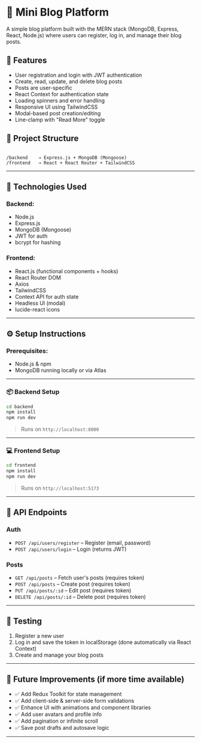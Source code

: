 

# 📝 Mini Blog Platform

A simple blog platform built with the MERN stack (MongoDB, Express, React, Node.js) where users can register, log in, and manage their blog posts.

## 🚀 Features

- User registration and login with JWT authentication
- Create, read, update, and delete blog posts
- Posts are user-specific
- React Context for authentication state
- Loading spinners and error handling
- Responsive UI using TailwindCSS
- Modal-based post creation/editing
- Line-clamp with "Read More" toggle

## 📁 Project Structure

```

/backend    → Express.js + MongoDB (Mongoose)
/frontend   → React + React Router + TailwindCSS

````

---

## 🧰 Technologies Used

### Backend:
- Node.js
- Express.js
- MongoDB (Mongoose)
- JWT for auth
- bcrypt for hashing

### Frontend:
- React.js (functional components + hooks)
- React Router DOM
- Axios
- TailwindCSS
- Context API for auth state
- Headless UI (modal)
- lucide-react icons

---

## ⚙️ Setup Instructions

### Prerequisites:
- Node.js & npm
- MongoDB running locally or via Atlas

---

### 📦 Backend Setup

```bash
cd backend
npm install
npm run dev
````

> Runs on `http://localhost:8000`

---

### 💻 Frontend Setup

```bash
cd frontend
npm install
npm run dev
```

> Runs on `http://localhost:5173`

---

## 🔐 API Endpoints

### Auth

* `POST /api/users/register` – Register (email, password)
* `POST /api/users/login` – Login (returns JWT)

### Posts

* `GET /api/posts` – Fetch user's posts (requires token)
* `POST /api/posts` – Create post (requires token)
* `PUT /api/posts/:id` – Edit post (requires token)
* `DELETE /api/posts/:id` – Delete post (requires token)

---

## 🧪 Testing

1. Register a new user
2. Log in and save the token in localStorage (done automatically via React Context)
3. Create and manage your blog posts

---

## 🧩 Future Improvements (if more time available)

* ✅ Add Redux Toolkit for state management
* ✅ Add client-side & server-side form validations
* ✅ Enhance UI with animations and component libraries
* ✅ Add user avatars and profile info
* ✅ Add pagination or infinite scroll
* ✅ Save post drafts and autosave logic

---



